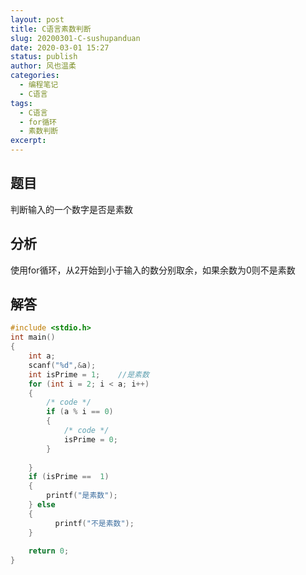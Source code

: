 ```yaml
---
layout: post
title: C语言素数判断
slug: 20200301-C-sushupanduan
date: 2020-03-01 15:27
status: publish
author: 风也温柔
categories: 
  - 编程笔记
  - C语言
tags: 
  - C语言
  - for循环
  - 素数判断
excerpt: 
---
```


## 题目
判断输入的一个数字是否是素数

## 分析
使用for循环，从2开始到小于输入的数分别取余，如果余数为0则不是素数

## 解答

~~~c
#include <stdio.h>
int main()
{
    int a;
    scanf("%d",&a);
    int isPrime = 1;    //是素数
    for (int i = 2; i < a; i++)
    {
        /* code */
        if (a % i == 0)
        {
            /* code */
            isPrime = 0;
        }
        
    }
    if (isPrime ==  1)
    {
        printf("是素数");
    } else
    {
          printf("不是素数");
    }
    
    return 0;
}
~~~